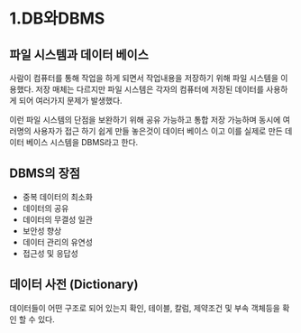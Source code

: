 # 1.DB와DBMS

## 파일 시스템과 데이터 베이스

사람이 컴퓨터를 통해 작업을 하게 되면서 작업내용을 저장하기 위해 파일 시스템을 이용했다. 저장 매체는 다르지만 파일 시스템은 각자의 컴퓨터에 저장된 데이터를 사용하게 되어 여러가지 문제가 발생했다.

이런 파일 시스템의 단점을 보완하기 위해 공유 가능하고 통합 저장 가능하며 동시에 여러명의 사용자가 접근 하기 쉽게 만들 놓은것이 데이터 베이스 이고 이를 실제로 만든 데이터 베이스 시스템을 DBMS라고 한다.

## DBMS의 장점

* 중복 데이터의 최소화
* 데이터의 공유
* 데이터의 무결성 일관
* 보안성 향상
* 데이터 관리의 유연성
* 접근성 및 응답성 

## 데이터 사전 \(Dictionary\)

데이터들이 어떤 구조로 되어 있는지 확인, 테이블, 칼럼, 제약조건 및 부속 객체등을 확인 할 수 있다.

